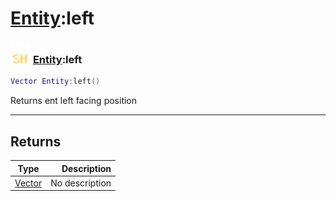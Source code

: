 # [Entity](../entity/README.md):left

### <img src="../../.gitbook/assets/shared.png" width="32" height="32" /> [Entity](../entity/README.md):left

```lua
Vector Entity:left()
```

Returns ent left facing position<br>

-----------------
## Returns

| Type   | Description |
| ------ | ----------: |
| [Vector](../vector/README.md) | No description |

